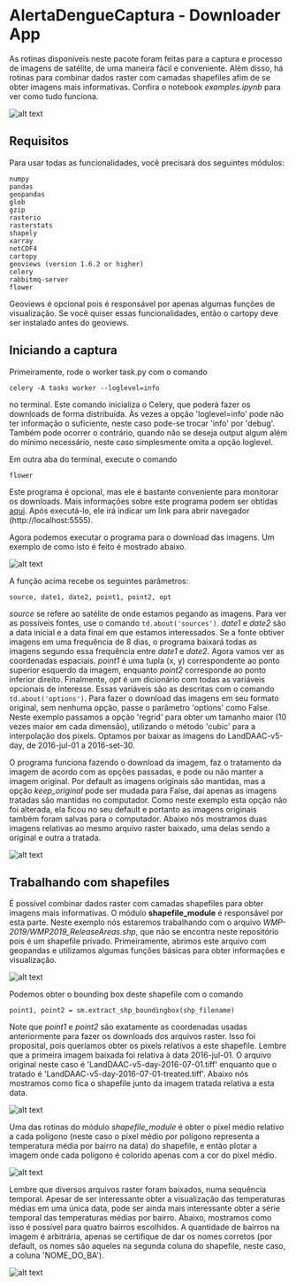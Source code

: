 # AlertaDengueCaptura - Downloader App

As rotinas disponíveis neste pacote foram feitas para a captura e processo de imagens de satélite, de uma maneira fácil e conveniente. Além disso, há rotinas para combinar dados raster com camadas shapefiles afim de se obter imagens mais informativas. Confira o notebook *examples.ipynb* para ver como tudo funciona. 

![alt text](https://github.com/felipebottega/AlertaDengueCaptura/blob/master/downloader_app/readme_files/pic0.png)

## Requisitos

Para usar todas as funcionalidades, você precisará dos seguintes módulos:

    numpy
    pandas
    geopandas
    glob
    gzip
    rasterio
    rasterstats
    shapely
    xarray
    netCDF4
    cartopy
    geoviews (version 1.6.2 or higher)
    celery
    rabbitmq-server
    flower

Geoviews é opcional pois é responsável por apenas algumas funções de visualização. Se você quiser essas funcionalidades, então o cartopy deve ser instalado antes do geoviews.

## Iniciando a captura

Primeiramente, rode o worker task.py com o comando 

	celery -A tasks worker --loglevel=info 

no terminal. Este comando inicializa o Celery, que poderá fazer os downloads de forma distribuída. Às vezes a opção 'loglevel=info' pode não ter informação o suficiente, neste caso pode-se trocar 'info' por 'debug'. Também pode ocorrer o contrário, quando não se deseja output algum além do mínimo necessário, neste caso simplesmente omita a opção loglevel.

Em outra aba do terminal, execute o comando 

	flower 

Este programa é opcional, mas ele é bastante conveniente para monitorar os downloads. Mais informações sobre este programa podem ser obtidas [aqui](https://flower.readthedocs.io/en/latest/). Após executá-lo, ele irá indicar um link para abrir navegador (http://localhost:5555). 

Agora podemos executar o programa para o download das imagens. Um exemplo de como isto é feito é mostrado abaixo.

![alt text](https://github.com/felipebottega/AlertaDengueCaptura/blob/master/downloader_app/readme_files/pic1.png)

A função acima recebe os seguintes parâmetros:

	source, date1, date2, point1, point2, opt

*source* se refere ao satélite de onde estamos pegando as imagens. Para ver as possíveis fontes, use o comando `td.about('sources')`.  *date1* e *date2* são a data inicial e a data final em que estamos interessados. Se a fonte obtiver imagens em uma frequência de 8 dias, o programa baixará todas as imagens segundo essa frequência entre *date1* e *date2*. Agora vamos ver as coordenadas espaciais. *point1* é uma tupla (x, y) correspondente ao ponto superior esquerdo da imagem, enquanto *point2* corresponde ao ponto inferior direito. Finalmente, *opt* é um dicionário com todas as variáveis opcionais de interesse. Essas variáveis são as descritas com o comando `td.about('options')`. Para fazer o download das imagens em seu formato original, sem nenhuma opção, passe o parâmetro 'options' como False. Neste exemplo passamos a opção 'regrid' para obter um tamanho maior (10 vezes maior em cada dimensão), utilizando o método 'cubic' para a interpolação dos pixels. Optamos por baixar as imagens do LandDAAC-v5-day, de 2016-jul-01 a 2016-set-30. 

O programa funciona fazendo o download da imagem, faz o tratamento da imagem de acordo com as opções passadas, e pode ou não manter a imagem original. Por default as imagens originais são mantidas, mas a opção *keep_original* pode ser mudada para False, daí apenas as imagens tratadas são mantidas no computador. Como neste exemplo esta opção não foi alterada, ela ficou no seu default e portanto as imagens originais também foram salvas para o computador. Abaixo nós mostramos duas imagens relativas ao mesmo arquivo raster baixado, uma delas sendo a original e outra a tratada.

![alt text](https://github.com/felipebottega/AlertaDengueCaptura/blob/master/downloader_app/readme_files/pic2.png)

## Trabalhando com shapefiles

É possível combinar dados raster com camadas shapefiles para obter imagens mais informativas. O módulo **shapefile_module** é responsável por esta parte. Neste exemplo nós estaremos trabalhando com o arquivo *WMP-2019/WMP2019_ReleaseAreas.shp*, que não se encontra neste repositório pois é um shapefile privado. Primeiramente, abrimos este arquivo com geopandas e utilizamos algumas funções básicas para obter informações e visualização.

![alt text](https://github.com/felipebottega/AlertaDengueCaptura/blob/master/downloader_app/readme_files/pic3.png)

Podemos obter o bounding box deste shapefile com o comando 

	point1, point2 = sm.extract_shp_boundingbox(shp_filename) 

Note que *point1* e *point2* são exatamente as coordenadas usadas anteriormente para fazer os downloads dos arquivos raster. Isso foi proposital, pois queríamos obter os pixels relativos a este shapefile. Lembre que a primeira imagem baixada foi relativa à data 2016-jul-01. O arquivo original neste caso é 'LandDAAC-v5-day-2016-07-01.tiff' enquanto que o tratado é 'LandDAAC-v5-day-2016-07-01-treated.tiff'. Abaixo nós mostramos como fica o shapefile junto da imagem tratada relativa a esta data.

![alt text](https://github.com/felipebottega/AlertaDengueCaptura/blob/master/downloader_app/readme_files/pic4.png)

Uma das rotinas do módulo *shapefile_module* é obter o píxel médio relativo a cada polígono (neste caso o píxel médio por polígono representa a temperatura média por bairro na data) do shapefile, e então plotar a imagem onde cada polígono é colorido apenas com a cor do pixel médio. 

![alt text](https://github.com/felipebottega/AlertaDengueCaptura/blob/master/downloader_app/readme_files/pic5.png)

Lembre que diversos arquivos raster foram baixados, numa sequência temporal. Apesar de ser interessante obter a visualização das temperaturas médias em uma única data, pode ser ainda mais interessante obter a série temporal das temperaturas médias por bairro. Abaixo, mostramos como isso é possível para quatro bairros escolhidos. A quantidade de bairros na imagem é arbitrária, apenas se certifique de dar os nomes corretos (por default, os nomes são aqueles na segunda coluna do shapefile, neste caso, a coluna 'NOME_DO_BA').

![alt text](https://github.com/felipebottega/AlertaDengueCaptura/blob/master/downloader_app/readme_files/pic6.png) 











